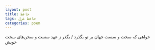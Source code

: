 ```yaml
---
layout: post
title: حافظ
tags: حافظ غزل
categories: poem
---
```


خواهی که سخت و سست جهان بر تو بگذرد / بگذر ز عهد سست و سخن‌های سخت خویش